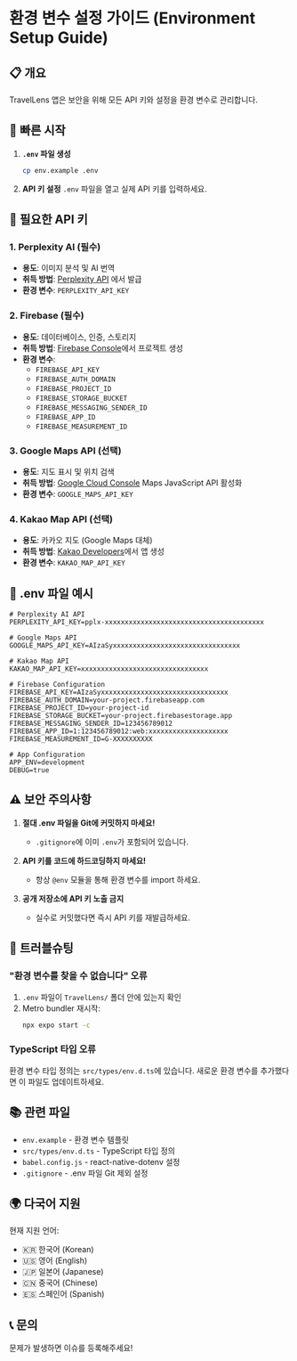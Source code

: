 # 환경 변수 설정 가이드 (Environment Setup Guide)

## 📋 개요

TravelLens 앱은 보안을 위해 모든 API 키와 설정을 환경 변수로 관리합니다.

## 🚀 빠른 시작

1. **`.env` 파일 생성**
   ```bash
   cp env.example .env
   ```

2. **API 키 설정**
   `.env` 파일을 열고 실제 API 키를 입력하세요.

## 🔑 필요한 API 키

### 1. Perplexity AI (필수)
- **용도**: 이미지 분석 및 AI 번역
- **취득 방법**: [Perplexity API](https://www.perplexity.ai/settings/api) 에서 발급
- **환경 변수**: `PERPLEXITY_API_KEY`

### 2. Firebase (필수)
- **용도**: 데이터베이스, 인증, 스토리지
- **취득 방법**: [Firebase Console](https://console.firebase.google.com/)에서 프로젝트 생성
- **환경 변수**:
  - `FIREBASE_API_KEY`
  - `FIREBASE_AUTH_DOMAIN`
  - `FIREBASE_PROJECT_ID`
  - `FIREBASE_STORAGE_BUCKET`
  - `FIREBASE_MESSAGING_SENDER_ID`
  - `FIREBASE_APP_ID`
  - `FIREBASE_MEASUREMENT_ID`

### 3. Google Maps API (선택)
- **용도**: 지도 표시 및 위치 검색
- **취득 방법**: [Google Cloud Console](https://console.cloud.google.com/) Maps JavaScript API 활성화
- **환경 변수**: `GOOGLE_MAPS_API_KEY`

### 4. Kakao Map API (선택)
- **용도**: 카카오 지도 (Google Maps 대체)
- **취득 방법**: [Kakao Developers](https://developers.kakao.com/)에서 앱 생성
- **환경 변수**: `KAKAO_MAP_API_KEY`

## 📝 .env 파일 예시

```env
# Perplexity AI API
PERPLEXITY_API_KEY=pplx-xxxxxxxxxxxxxxxxxxxxxxxxxxxxxxxxxxxxxxxx

# Google Maps API
GOOGLE_MAPS_API_KEY=AIzaSyxxxxxxxxxxxxxxxxxxxxxxxxxxxxxxxx

# Kakao Map API
KAKAO_MAP_API_KEY=xxxxxxxxxxxxxxxxxxxxxxxxxxxxxxxx

# Firebase Configuration
FIREBASE_API_KEY=AIzaSyxxxxxxxxxxxxxxxxxxxxxxxxxxxxxxxx
FIREBASE_AUTH_DOMAIN=your-project.firebaseapp.com
FIREBASE_PROJECT_ID=your-project-id
FIREBASE_STORAGE_BUCKET=your-project.firebasestorage.app
FIREBASE_MESSAGING_SENDER_ID=123456789012
FIREBASE_APP_ID=1:123456789012:web:xxxxxxxxxxxxxxxxxxxx
FIREBASE_MEASUREMENT_ID=G-XXXXXXXXXX

# App Configuration
APP_ENV=development
DEBUG=true
```

## ⚠️ 보안 주의사항

1. **절대 .env 파일을 Git에 커밋하지 마세요!**
   - `.gitignore`에 이미 `.env`가 포함되어 있습니다.

2. **API 키를 코드에 하드코딩하지 마세요!**
   - 항상 `@env` 모듈을 통해 환경 변수를 import 하세요.

3. **공개 저장소에 API 키 노출 금지**
   - 실수로 커밋했다면 즉시 API 키를 재발급하세요.

## 🔧 트러블슈팅

### "환경 변수를 찾을 수 없습니다" 오류

1. `.env` 파일이 `TravelLens/` 폴더 안에 있는지 확인
2. Metro bundler 재시작:
   ```bash
   npx expo start -c
   ```

### TypeScript 타입 오류

환경 변수 타입 정의는 `src/types/env.d.ts`에 있습니다.
새로운 환경 변수를 추가했다면 이 파일도 업데이트하세요.

## 📚 관련 파일

- `env.example` - 환경 변수 템플릿
- `src/types/env.d.ts` - TypeScript 타입 정의
- `babel.config.js` - react-native-dotenv 설정
- `.gitignore` - .env 파일 Git 제외 설정

## 🌍 다국어 지원

현재 지원 언어:
- 🇰🇷 한국어 (Korean)
- 🇺🇸 영어 (English)
- 🇯🇵 일본어 (Japanese)
- 🇨🇳 중국어 (Chinese)
- 🇪🇸 스페인어 (Spanish)

## 📞 문의

문제가 발생하면 이슈를 등록해주세요!



